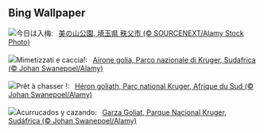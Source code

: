 ## Bing Wallpaper
![](https://www.bing.com/th?id=OHR.Ajisai2023_JA-JP0262225341_UHD.jpg&w=1000)今日は入梅:&nbsp;&ensp;[美の山公園, 埼玉県 秩父市 (© SOURCENEXT/Alamy Stock Photo)](https://www.bing.com/th?id=OHR.Ajisai2023_JA-JP0262225341_UHD.jpg)
<br><br/>
![](https://www.bing.com/th?id=OHR.GoliathHeron_IT-IT7577072381_UHD.jpg&w=1000)Mimetizzati e caccia!:&nbsp;&ensp;[Airone golia, Parco nazionale di Kruger, Sudafrica (© Johan Swanepoel/Alamy)](https://www.bing.com/th?id=OHR.GoliathHeron_IT-IT7577072381_UHD.jpg)
<br><br/>
![](https://www.bing.com/th?id=OHR.GoliathHeron_FR-FR2354863423_UHD.jpg&w=1000)Prêt à chasser !:&nbsp;&ensp;[Héron goliath, Parc national Kruger, Afrique du Sud (© Johan Swanepoel/Alamy)](https://www.bing.com/th?id=OHR.GoliathHeron_FR-FR2354863423_UHD.jpg)
<br><br/>
![](https://www.bing.com/th?id=OHR.GoliathHeron_ES-ES1093754811_UHD.jpg&w=1000)Acurrucados y cazando:&nbsp;&ensp;[Garza Goliat, Parque Nacional Kruger, Sudáfrica (© Johan Swanepoel/Alamy)](https://www.bing.com/th?id=OHR.GoliathHeron_ES-ES1093754811_UHD.jpg)
<br><br/>

